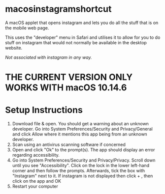 # macosinstagramshortcut
A macOS applet that opens instagram and lets you do all the stuff that is on the mobile web page.

This uses the "developer" menu in Safari and utilises it to allow for you to do stuff on instagram that would not normally be available in the desktop website.

*Not associated with instagram in any way.*
# THE CURRENT VERSION ONLY WORKS WITH macOS 10.14.6
# Setup Instructions
1. Download file & open. You should get a warning about an unknown developer. Go into System Preferences/Security and Privacy/General and click Allow where it mentions this app being from an unknown developer.
2. Scan using an antivirus scanning software if concerned
3. Open and click "Ok" to the prompt(s). The app should display an error regarding accessibility.
4. Go into System Preferences/Security and Privacy/Privacy. Scroll down until you see "Accessibility". Click on the lock in the lower left-hand corner and then follow the prompts. Afterwards, tick the box with "Instagram" next to it. If instagram is not displayed then click + , then click on the app and OK
5. Restart your computer

